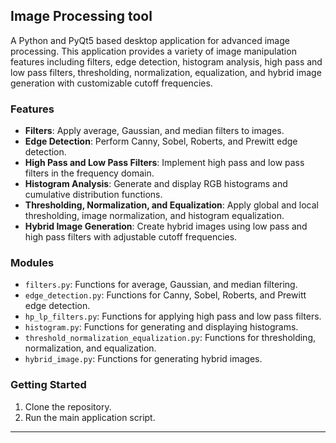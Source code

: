 ## Image Processing tool

A Python and PyQt5 based desktop application for advanced image processing. This application provides a variety of image manipulation features including filters, edge detection, histogram analysis, high pass and low pass filters, thresholding, normalization, equalization, and hybrid image generation with customizable cutoff frequencies.

### Features

- **Filters**: Apply average, Gaussian, and median filters to images.
- **Edge Detection**: Perform Canny, Sobel, Roberts, and Prewitt edge detection.
- **High Pass and Low Pass Filters**: Implement high pass and low pass filters in the frequency domain.
- **Histogram Analysis**: Generate and display RGB histograms and cumulative distribution functions.
- **Thresholding, Normalization, and Equalization**: Apply global and local thresholding, image normalization, and histogram equalization.
- **Hybrid Image Generation**: Create hybrid images using low pass and high pass filters with adjustable cutoff frequencies.

### Modules

- `filters.py`: Functions for average, Gaussian, and median filtering.
- `edge_detection.py`: Functions for Canny, Sobel, Roberts, and Prewitt edge detection.
- `hp_lp_filters.py`: Functions for applying high pass and low pass filters.
- `histogram.py`: Functions for generating and displaying histograms.
- `threshold_normalization_equalization.py`: Functions for thresholding, normalization, and equalization.
- `hybrid_image.py`: Functions for generating hybrid images.

### Getting Started

1. Clone the repository.
2. Run the main application script.

---
